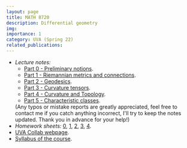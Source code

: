 ```yaml
---
layout: page
title: MATH 8720
description: Differential geometry
img:
importance: 1
category: UVA (Spring 22)
related_publications:
---
```


<ul>
  <li>
    <em>Lecture notes:</em>
  <ul>
    <li>
      <a href="https://drive.google.com/file/d/142kNSr0l2CpXCnvNul1HuKVdtbtr-01_/view?usp=sharing">Part 0 - Preliminary notions</a>.
    </li>
    <li>
      <a href="https://drive.google.com/file/d/1WLWZ-JPF-b6JDnc2Rz4oMJ5HAFbqoDpI/view?usp=sharing">Part 1 - Riemannian metrics and connections</a>.
    </li>
    <li>
      <a href="https://drive.google.com/file/d/1Y1DVz1TmHhSn3ohwDPx6Tt6c0SF89V_F/view?usp=sharing">Part 2 - Geodesics</a>.
    </li>
    <li>
      <a href="https://drive.google.com/file/d/1KzLiR1lAftwMgxMEP6uC8pVhdjiHtmT0/view?usp=sharing">Part 3 - Curvature tensors</a>.
    </li>
    <li>
      <a href="https://drive.google.com/file/d/1ZgxCqLKEAevV4tfCGBd8hyASexEHUvt0/view?usp=sharing">Part 4 - Curvature and Topology</a>.
    </li>
    <li>
      <a href="https://drive.google.com/file/d/1JRDVyiDk3UdHxGQT7XxJM8ivVged5HEG/view?usp=sharing">Part 5 - Characteristic classes</a>.
    </li>
  </ul>
  (Any typos or mistake reports are greatly appreciated, feel free to contact me if you catch anything incorrect, I'll try to keep the notes updated. Thank you in advance for your help!)<br>
</li>
<li>
<em>Homework sheets:</em> <a href="https://drive.google.com/file/d/13nFQH-h_IyPEfJJMo9yooNEe5jXAmcNu/view?usp=sharing">0</a>, <a href="https://drive.google.com/file/d/1g-_y_vsceIbliOlBRO9v1tvYgPQ-Loor/view?usp=sharing">1</a>, <a href="https://drive.google.com/file/d/1HyUqs-6Rmb0C8R77MtTeSRdyVfSaXBWw/view?usp=sharing">2</a>, <a href="https://drive.google.com/file/d/1-r-EOk9QJf3KSjzDXxztKYSLPp7sdaRa/view?usp=sharing">3</a>, <a href="https://drive.google.com/file/d/1lS8kvKiU5s6BkLUA_vgqLiX93dxyzGVI/view?usp=sharing">4</a>.
</li>
  <li>
    <a href="https://collab.its.virginia.edu/portal/site/c7a2fe07-8d4d-4712-8968-089f5a8299b1">UVA Collab webpage</a>.
  </li>
  <li>
    <a href="https://drive.google.com/file/d/1KZR-aZwWXI66LTu2srA_cRMUv16duOzX/view?usp=sharing">Syllabus of the course</a>.
  </li>
  </ul>
